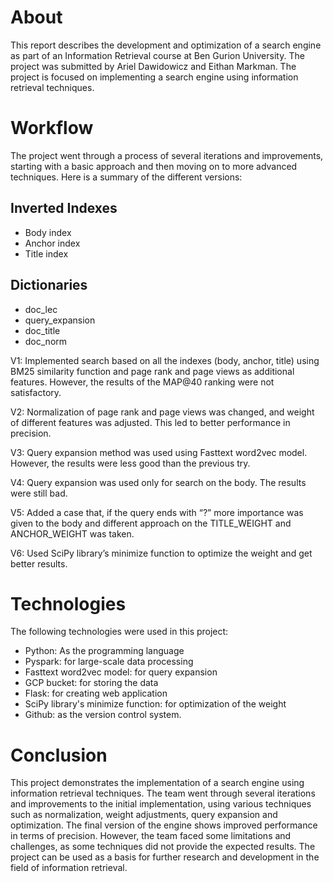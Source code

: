 # About
This report describes the development and optimization of a search engine as part of an Information Retrieval course at Ben Gurion University.
The project was submitted by Ariel Dawidowicz and Eithan Markman. The project is focused on implementing a search engine using information retrieval techniques.


# Workflow
The project went through a process of several iterations and improvements, starting with a basic approach and then moving on to more advanced techniques. Here is a summary of the different versions:

## Inverted Indexes
- Body index
- Anchor index
- Title index

## Dictionaries
- doc_lec
- query_expansion
- doc_title
- doc_norm

V1: Implemented search based on all the indexes (body, anchor, title) using BM25 similarity function and page rank and page views as additional features.
However, the results of the MAP@40 ranking were not satisfactory.

V2: Normalization of page rank and page views was changed, and weight of different features was adjusted.
This led to better performance in precision.

V3: Query expansion method was used using Fasttext word2vec model. However, the results were less good than the previous try.

V4: Query expansion was used only for search on the body. The results were still bad.

V5: Added a case that, if the query ends with “?” more importance was given to the body and different approach on the TITLE_WEIGHT and ANCHOR_WEIGHT was taken.

V6: Used SciPy library’s minimize function to optimize the weight and get better results.

# Technologies
The following technologies were used in this project:

- Python: As the programming language
- Pyspark: for large-scale data processing
- Fasttext word2vec model: for query expansion
- GCP bucket: for storing the data
- Flask: for creating web application
- SciPy library's minimize function: for optimization of the weight
- Github: as the version control system.

# Conclusion
This project demonstrates the implementation of a search engine using information retrieval techniques.
The team went through several iterations and improvements to the initial implementation, using various techniques such as normalization,
weight adjustments, query expansion and optimization. The final version of the engine shows improved performance in terms of precision.
However, the team faced some limitations and challenges, as some techniques did not provide the expected results.
The project can be used as a basis for further research and development in the field of information retrieval.
